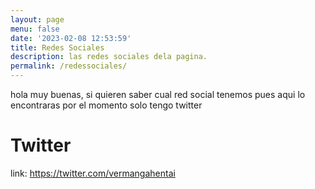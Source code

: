 ```yaml
---
layout: page
menu: false
date: '2023-02-08 12:53:59'
title: Redes Sociales
description: las redes sociales dela pagina.
permalink: /redessociales/
---
```


hola muy buenas, si quieren saber cual red social tenemos pues aqui lo encontraras
por el momento solo tengo twitter

# Twitter

link: https://twitter.com/vermangahentai